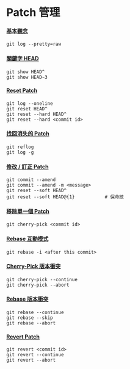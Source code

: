 # Patch 管理

#### [基本觀念](basic.md)

    git log --pretty=raw

#### [關鍵字 HEAD](head.md)

    git show HEAD^
    git show HEAD~3

#### [Reset Patch](reset.md)

    git log --oneline
    git reset HEAD^
    git reset --hard HEAD^
    git reset --hard <commit id>

#### [找回消失的 Patch](reflog.md)

    git reflog
    git log -g

#### [修改 / 訂正 Patch](amend.md)

    git commit --amend
    git commit --amend -m <message>
    git reset --soft HEAD^
    git reset --soft HEAD@{1}           # 保命技

#### [移除單一個 Patch](remove.md)

    git cherry-pick <commit id>

#### [Rebase 互動模式](rebase_interactive.md)

    git rebase -i <after this commit>

#### [Cherry-Pick 版本衝突](cherry_pick_conflict.md)

    git cherry-pick --continue
    git cherry-pick --abort

#### [Rebase 版本衝突](rebase_conflict.md)

    git rebase --continue
    git rebase --skip
    git rebase --abort

#### [Revert Patch](revert.md)

    git revert <commit id>
    git revert --continue
    git revert --abort

